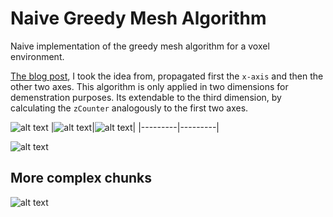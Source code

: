 # Naive Greedy Mesh Algorithm
Naive implementation of the greedy mesh algorithm for a voxel environment.

[The blog post](https://0fps.net/2012/06/30/meshing-in-a-minecraft-game/), I took the idea from, propagated first the `x-axis` and then the other two axes. This algorithm is only applied in two dimensions for demenstration purposes. Its extendable to the third dimension, by calculating the `zCounter` analogously to the first two axes.


![alt text](https://i.imgur.com/0HdYcH0.png)
|![alt text](https://imgur.com/hL8L6q6.png)|![alt text](https://imgur.com/tRcNlVN.png)|
|---------|---------|

![alt text](https://imgur.com/Zq9APGi.png)
## More complex chunks
![alt text](https://i.imgur.com/qqa66xz.png)